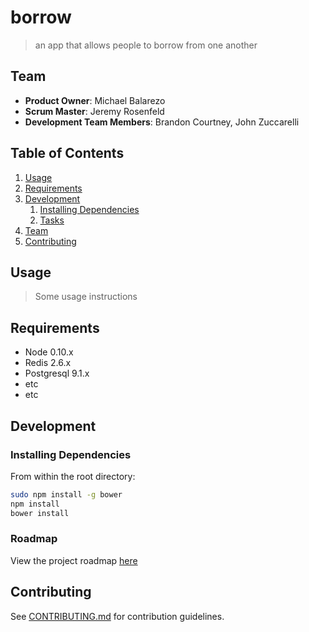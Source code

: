 # borrow

> an app that allows people to borrow from one another

## Team

  - __Product Owner__: Michael Balarezo
  - __Scrum Master__: Jeremy Rosenfeld
  - __Development Team Members__: Brandon Courtney, John Zuccarelli

## Table of Contents

1. [Usage](#Usage)
1. [Requirements](#requirements)
1. [Development](#development)
    1. [Installing Dependencies](#installing-dependencies)
    1. [Tasks](#tasks)
1. [Team](#team)
1. [Contributing](#contributing)

## Usage

> Some usage instructions

## Requirements

- Node 0.10.x
- Redis 2.6.x
- Postgresql 9.1.x
- etc
- etc

## Development

### Installing Dependencies

From within the root directory:

```sh
sudo npm install -g bower
npm install
bower install
```

### Roadmap

View the project roadmap [here](LINK_TO_PROJECT_ISSUES)


## Contributing

See [CONTRIBUTING.md](_CONTRIBUTING.md) for contribution guidelines.
